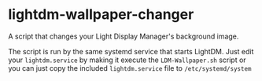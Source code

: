 # lightdm-wallpaper-changer
A script that changes your Light Display Manager's background image.

The script is run by the same systemd service that starts LightDM. Just edit your `lightdm.service` by making it execute the `LDM-Wallpaper.sh` script or you can just copy the included `lightdm.service` file to `/etc/systemd/system` 
